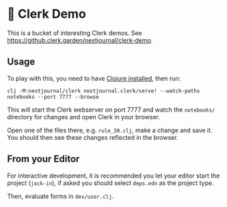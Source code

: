 # 🤹 Clerk Demo

This is a bucket of interesting Clerk demos. See https://github.clerk.garden/nextjournal/clerk-demo.

## Usage

To play with this, you need to have [Clojure
installed](https://clojure.org/guides/install_clojure), then run:

``` shell
clj -M:nextjournal/clerk nextjournal.clerk/serve! --watch-paths notebooks --port 7777 --browse
```

This will start the Clerk webserver on port 7777 and watch the
`notebooks/` directory for changes and open Clerk in your
browser.

Open one of the files there, e.g. `rule_30.clj`, make a
change and save it. You should then see these changes reflected in the
browser.

## From your Editor

For interactive development, it is recommended you let your editor
start the project (`jack-in`), if asked you should select `deps.edn` as
the project type.

Then, evaluate forms in `dev/user.clj`.
